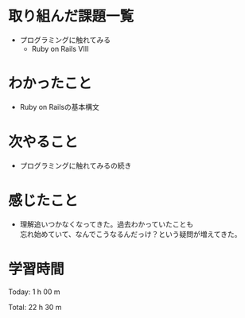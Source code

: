 # 取り組んだ課題一覧
- プログラミングに触れてみる
  - Ruby on Rails VIII

# わかったこと
- Ruby on Railsの基本構文

# 次やること
- プログラミングに触れてみるの続き
  
# 感じたこと
- 理解追いつかなくなってきた。過去わかっていたことも   
  忘れ始めていて、なんでこうなるんだっけ？という疑問が増えてきた。
  
# 学習時間
Today: 1 h 00 m

Total: 22 h 30 m

